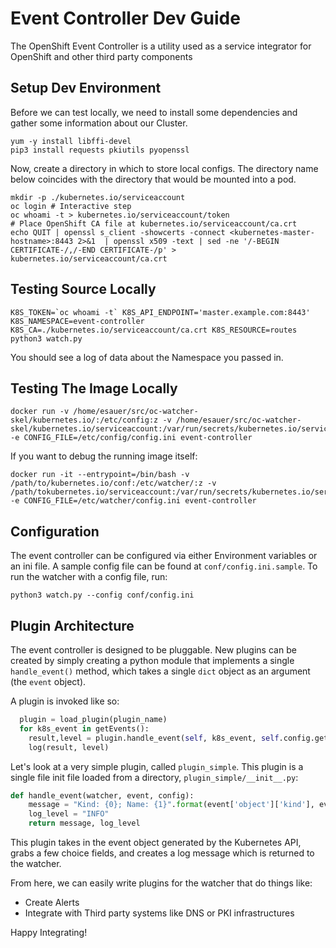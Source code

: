 # Event Controller Dev Guide

The OpenShift Event Controller is a utility used as a service integrator for OpenShift and other third party components

## Setup Dev Environment

Before we can test locally, we need to install some dependencies and gather some information about our Cluster.

```
yum -y install libffi-devel
pip3 install requests pkiutils pyopenssl
```

Now, create a directory in which to store local configs. The directory name below coincides with the directory that would be mounted into a pod.

```
mkdir -p ./kubernetes.io/serviceaccount
oc login # Interactive step
oc whoami -t > kubernetes.io/serviceaccount/token
# Place OpenShift CA file at kubernetes.io/serviceaccount/ca.crt
echo QUIT | openssl s_client -showcerts -connect <kubernetes-master-hostname>:8443 2>&1  | openssl x509 -text | sed -ne '/-BEGIN CERTIFICATE-/,/-END CERTIFICATE-/p' > kubernetes.io/serviceaccount/ca.crt
```

## Testing Source Locally


```
K8S_TOKEN=`oc whoami -t` K8S_API_ENDPOINT='master.example.com:8443' K8S_NAMESPACE=event-controller K8S_CA=./kubernetes.io/serviceaccount/ca.crt K8S_RESOURCE=routes python3 watch.py
```

You should see a log of data about the Namespace you passed in.

## Testing The Image Locally

```
docker run -v /home/esauer/src/oc-watcher-skel/kubernetes.io/:/etc/config:z -v /home/esauer/src/oc-watcher-skel/kubernetes.io/serviceaccount:/var/run/secrets/kubernetes.io/serviceaccount:z -e CONFIG_FILE=/etc/config/config.ini event-controller
```

If you want to debug the running image itself:

```
docker run -it --entrypoint=/bin/bash -v /path/to/kubernetes.io/conf:/etc/watcher/:z -v /path/tokubernetes.io/serviceaccount:/var/run/secrets/kubernetes.io/serviceaccount:z -e CONFIG_FILE=/etc/watcher/config.ini event-controller
```

## Configuration

The event controller can be configured via either Environment variables or an ini file. A sample config file can be found at `conf/config.ini.sample`. To run the watcher with a config file, run:

`python3 watch.py --config conf/config.ini`

## Plugin Architecture

The event controller is designed to be pluggable. New plugins can be created by simply creating a python module that implements a single `handle_event()` method, which takes a single `dict` object as an argument (the `event` object).

A plugin is invoked like so:

```python
  plugin = load_plugin(plugin_name)
  for k8s_event in getEvents():
    result,level = plugin.handle_event(self, k8s_event, self.config.getPluginConfig(), *args, **kwargs)
    log(result, level)
```

Let's look at a very simple plugin, called `plugin_simple`. This plugin is a single file init file loaded from a directory, `plugin_simple/__init__.py`:

```python
def handle_event(watcher, event, config):
    message = "Kind: {0}; Name: {1}".format(event['object']['kind'], event['object']['metadata']['name'])
    log_level = "INFO"
    return message, log_level
```

This plugin takes in the event object generated by the Kubernetes API, grabs a few choice fields, and creates a log message which is returned to the watcher.

From here, we can easily write plugins for the watcher that do things like:

- Create Alerts
- Integrate with Third party systems like DNS or PKI infrastructures

Happy Integrating!
